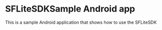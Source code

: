 # SFLiteSDKSample Android app

This is a sample Android application that shows how to use the SFLiteSDK
